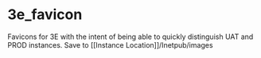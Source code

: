 # 3e_favicon
Favicons for 3E with the intent of being able to quickly distinguish UAT and PROD instances. Save to [[Instance Location]]/Inetpub/images
